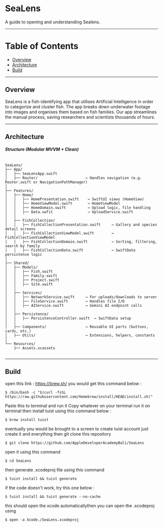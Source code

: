 # SeaLens

A guide to opening and understanding Sealens.


---



# Table of Contents
- [Overview](#overview)
- [Architecture](#architecture)
- [Build](#build)


---

## Overview

SeaLens is a fish-identifying app that utilises Artificial Intelligence in order to categorize and cluster fish. The app breaks down underwater footage into images and organises them based on fish families. Our app streamlines the manual process, saving researchers and scientists thousands of hours.

---


## Architecture 

##### Structure (Modular MVVM + Clean)

```

SeaLens/
├── App/
│   ├── SeaLensApp.swift
│   ├── Router/                      → Handles navigation (e.g. Router.swift or NavigationPathManager)
│
├── Features/
│   ├── Home/
│   │   ├── HomePresentation.swift    → SwiftUI views (HomeView)
│   │   ├── HomeViewModel.swift       → HomeViewModel
│   │   ├── HomeDomain.swift          → Upload logic, file handling
│   │   ├── Data.swfit                → UploadService.swift
│   │
│   ├── FishCollection/
│   │   ├── FishCollectionPresentation.swift     → Gallery and species detail screens
│   │   ├── FishCollectionViewModel.swift        → FishCollectionViewModel
│   │   ├── FishCollectionDomain.swift           → Sorting, filtering, search by family
│   │   ├── FishCollectionData.swift             → SwiftData persistence logic
│
├── Shared/
│   ├── Models/
│   │   ├── Fish.swift
│   │   ├── Family.swift
│   │   ├── Project.swift
│   │   ├── Site.swift
│   │
│   ├── Services/
│   │   ├── NetworkService.swift     → For uploads/downloads to server 
│   │   ├── FileService.swift        → Handles file I/O
│   │   ├── AIService.swift          → Gemini AI endpoint calls
│   │
│   ├── Persistence/
│   │   ├── PersistenceController.swift  → SwiftData setup
│   │
│   ├── Components/                  → Reusable UI parts (buttons, cards, etc.)
│   ├── Utils/                       → Extensions, helpers, constants
│
└── Resources/
    ├── Assets.xcassets
    
```




---

## Build
open this link : https://brew.sh/
you would get this command below :
```
$ /bin/bash -c "$(curl -fsSL https://raw.githubusercontent.com/Homebrew/install/HEAD/install.sh)"
```
Paste this to terminal and run it
Copy whatever on your terminal run it on terminal
then install tuist using this command below :
```
$ brew install tuist
```
eventually you would be brought to a screen to create tuist account just create it and everything
then git clone this repository
```
$ git clone https://github.com/AppleDeveloperAcademyBali/SeaLens
```
open it using this command
```
$ cd SeaLens
```
then generate .xcodeproj file using this command
```
$ tuist install && tuist generate
```
if the code doesn't work, try this one below :
```
$ tuist install && tuist generate --no-cache
```
this should open the xcode automaticallythen you can open the .xcodeproj using
```
$ open -a Xcode./SeaLens.xcodeproj

```
